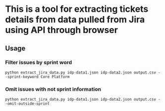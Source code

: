 # This is a tool for extracting tickets details from data pulled from Jira using API through browser

## Usage

### Filter issues by sprint word

```commandline
python extract_jira_data.py idp-data1.json idp-data2.json output.csv --sprint-keyword Core Platform 
```
### Omit issues with not sprint information

```commandline
python extract_jira_data.py idp-data1.json idp-data2.json output.csv --omit-outside-sprint
```

